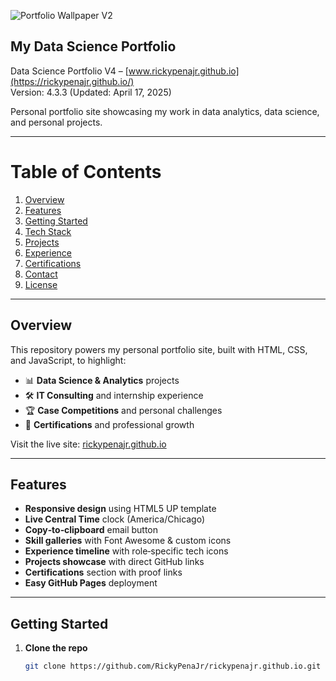 ![Portfolio Wallpaper V2](https://github.com/user-attachments/assets/0e2c722e-752e-4791-b5d4-37af583ae3ca)

## My Data Science Portfolio

Data Science Portfolio V4 – [www.rickypenajr.github.io](https://rickypenajr.github.io/)  
Version: 4.3.3 (Updated: April 17, 2025)

Personal portfolio site showcasing my work in data analytics, data science, and personal projects.

---

# Table of Contents

1. [Overview](#overview)  
2. [Features](#features)  
3. [Getting Started](#getting-started)  
4. [Tech Stack](#tech-stack)  
5. [Projects](#projects)  
6. [Experience](#experience)  
7. [Certifications](#certifications)  
8. [Contact](#contact)  
9. [License](#license)  

---

## Overview

This repository powers my personal portfolio site, built with HTML, CSS, and JavaScript, to highlight:

- 📊 **Data Science & Analytics** projects  
- 🛠️ **IT Consulting** and internship experience  
- 🏆 **Case Competitions** and personal challenges  
- 📜 **Certifications** and professional growth  

Visit the live site: [rickypenajr.github.io](https://rickypenajr.github.io/)

---

## Features

- **Responsive design** using HTML5 UP template  
- **Live Central Time** clock (America/Chicago)  
- **Copy‑to‑clipboard** email button  
- **Skill galleries** with Font Awesome & custom icons  
- **Experience timeline** with role‑specific tech icons  
- **Projects showcase** with direct GitHub links  
- **Certifications** section with proof links  
- **Easy GitHub Pages** deployment  

---

## Getting Started

1. **Clone the repo**  
   ```bash
   git clone https://github.com/RickyPenaJr/rickypenajr.github.io.git
